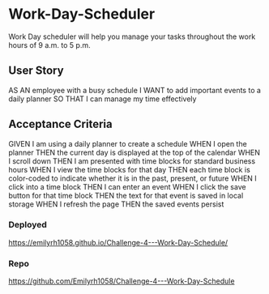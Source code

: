 # Work-Day-Scheduler
Work Day scheduler will help you manage your tasks throughout the work hours of 9 a.m. to 5 p.m.

## User Story
AS AN employee with a busy schedule
I WANT to add important events to a daily planner
SO THAT I can manage my time effectively

## Acceptance Criteria
GIVEN I am using a daily planner to create a schedule
WHEN I open the planner
THEN the current day is displayed at the top of the calendar
WHEN I scroll down
THEN I am presented with time blocks for standard business hours
WHEN I view the time blocks for that day
THEN each time block is color-coded to indicate whether it is in the past, present, or future
WHEN I click into a time block
THEN I can enter an event
WHEN I click the save button for that time block
THEN the text for that event is saved in local storage
WHEN I refresh the page
THEN the saved events persist


### Deployed
https://emilyrh1058.github.io/Challenge-4---Work-Day-Schedule/

### Repo
https://github.com/Emilyrh1058/Challenge-4---Work-Day-Schedule